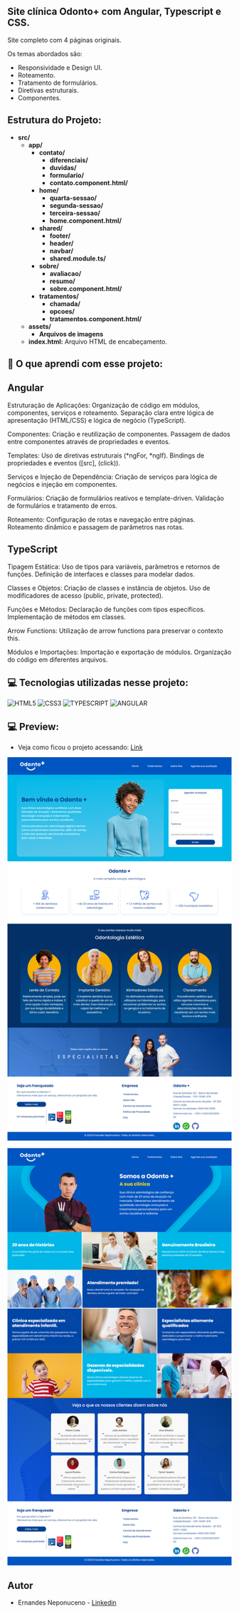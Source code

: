 ## Site clínica Odonto+ com Angular, Typescript e CSS.

Site completo com 4 páginas originais.

Os temas abordados são:<br>

- Responsividade e Design UI.
- Roteamento.
- Tratamento de formulários.
- Diretivas estruturais.
- Componentes.<br>

## Estrutura do Projeto:

- **src/**
  - **app/**
    - **contato/**
        - **diferenciais/**
        - **duvidas/**
        - **formulario/**
        - **contato.component.html/**
    - **home/**
        - **quarta-sessao/**
        - **segunda-sessao/**
        - **terceira-sessao/**
        - **home.component.html/**
    - **shared/**
        - **footer/**
        - **header/**
        - **navbar/**
        - **shared.module.ts/**
    - **sobre/**
        - **avaliacao/**
        - **resumo/**
        - **sobre.component.html/**
    - **tratamentos/**
        - **chamada/**
        - **opcoes/**
        - **tratamentos.component.html/**
  - **assets/**
    - **Arquivos de imagens**
  - **index.html:** Arquivo HTML de encabeçamento.

## 🤔 O que aprendi com esse projeto:

## Angular

Estruturação de Aplicações:
Organização de código em módulos, componentes, serviços e roteamento.
Separação clara entre lógica de apresentação (HTML/CSS) e lógica de negócio (TypeScript).

Componentes:
Criação e reutilização de componentes.
Passagem de dados entre componentes através de propriedades e eventos.

Templates:
Uso de diretivas estruturais (*ngFor, *ngIf).
Bindings de propriedades e eventos ([src], (click)).

Serviços e Injeção de Dependência:
Criação de serviços para lógica de negócios e injeção em componentes.

Formulários:
Criação de formulários reativos e template-driven.
Validação de formulários e tratamento de erros.

Roteamento:
Configuração de rotas e navegação entre páginas.
Roteamento dinâmico e passagem de parâmetros nas rotas.

## TypeScript

Tipagem Estática:
Uso de tipos para variáveis, parâmetros e retornos de funções.
Definição de interfaces e classes para modelar dados.

Classes e Objetos:
Criação de classes e instância de objetos.
Uso de modificadores de acesso (public, private, protected).

Funções e Métodos:
Declaração de funções com tipos específicos.
Implementação de métodos em classes.

Arrow Functions:
Utilização de arrow functions para preservar o contexto this.

Módulos e Importações:
Importação e exportação de módulos.
Organização do código em diferentes arquivos.


## 💻 Tecnologias utilizadas nesse projeto:

<div style="display: inline_block">
  <img alt="HTML5" src="https://img.shields.io/badge/HTML5-E34F26?style=for-the-badge&logo=html5&logoColor=white">
  <img alt="CSS3" src="https://img.shields.io/badge/CSS3-1572B6?style=for-the-badge&logo=css3&logoColor=white">
  <img alt="TYPESCRIPT" src="https://img.shields.io/badge/TypeScript-007ACC?style=for-the-badge&logo=typescript&logoColor=white">
  <img alt="ANGULAR" src="https://img.shields.io/badge/Angular-DD0031?style=for-the-badge&logo=angular&logoColor=white">

</div>

## 💻 Preview:

- Veja como ficou o projeto acessando: [Link](https://angular-typescript-css-site-clinica.vercel.app/home)

![Imagens do Projeto - Página 01](src/assets/img/page-01.png)

![Imagens do Projeto - Página 03](src/assets/img/page-03.png)

## Autor
- Ernandes Neponuceno - [Linkedin](https://www.linkedin.com/in/ernandes-neponuceno/)

